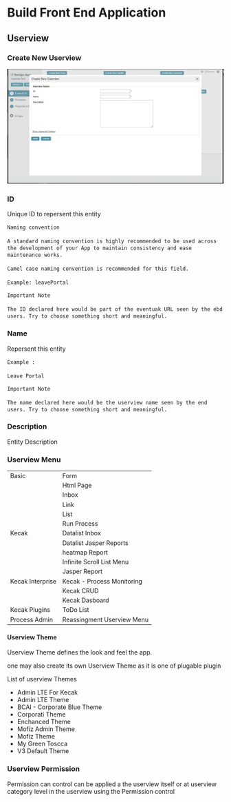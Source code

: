 # Build Front End Application

## Userview  

### Create New Userview 

<img src= "https://raw.githubusercontent.com/kinnara-digital-studio/kecak-workflow/master/docs/assets/userview-createnewUserview.png" alt="userview-createNewUserview" />


### ID 

Unique ID to repersent this entity 

```
Naming convention

A standard naming convention is highly recommended to be used across the development of your App to maintain consistency and ease maintenance works.

Camel case naming convention is recommended for this field.

Example: leavePortal

```

```
Important Note 

The ID declared here would be part of the eventuak URL seen by the ebd users. Try to choose something short and meaningful.

```

### Name 

Repersent this entity 

```
Example :

Leave Portal 
```

```
Important Note

The name declared here would be the userview name seen by the end users. Try to choose something short and meaningful.
```

### Description 

Entity Description


### Userview Menu 

|  |  |
|---|---|
| Basic | Form |
|  | Html Page |
|  | Inbox |
|  | Link |
|  | List |
|  | Run Process |
| Kecak | Datalist Inbox |
|  | Datalist Jasper Reports |
|  | heatmap Report |
|  | Infinite Scroll List Menu |
|  | Jasper Report |
| Kecak Interprise | Kecak - Process Monitoring |
|  | Kecak CRUD |
|  | Kecak Dasboard |
| Kecak Plugins | ToDo List |
| Process Admin | Reassingment Userview Menu |

#### Userview Theme 

Userview Theme defines the look and feel the app.

one may also create its own Userview Theme as it is one of plugable plugin 

List of userview Themes 

- Admin LTE For Kecak 
- Admin LTE Theme
- BCAI - Corporate Blue Theme 
- Corporati Theme
- Enchanced Theme
- Mofiz Admin Theme
- Mofiz Theme
- My Green Toscca
- V3 Default Theme


### Userview Permission

Permission can control can be applied a the userview itself or at userview category level in the userview using the Permission control 
